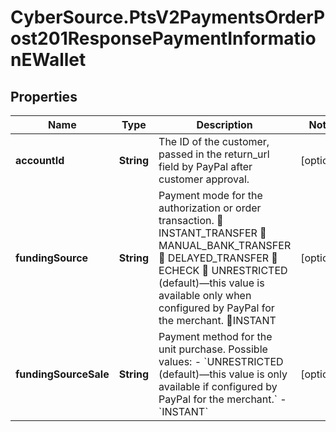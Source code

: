 # CyberSource.PtsV2PaymentsOrderPost201ResponsePaymentInformationEWallet

## Properties
Name | Type | Description | Notes
------------ | ------------- | ------------- | -------------
**accountId** | **String** | The ID of the customer, passed in the return_url field by PayPal after customer approval. | [optional] 
**fundingSource** | **String** | Payment mode for the authorization or order transaction.  INSTANT_TRANSFER  MANUAL_BANK_TRANSFER  DELAYED_TRANSFER  ECHECK  UNRESTRICTED (default)—this value is available only when configured by PayPal for the merchant. INSTANT | [optional] 
**fundingSourceSale** | **String** | Payment method for the unit purchase. Possible values: - &#x60;UNRESTRICTED (default)—this value is only available if configured by PayPal for the merchant.&#x60; - &#x60;INSTANT&#x60;  | [optional] 


